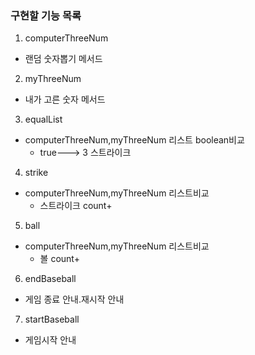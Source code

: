 ### 구현할 기능 목록

1. computerThreeNum
+ 랜덤 숫자뽑기 메서드


2. myThreeNum
+ 내가 고른 숫자 메서드


3. equalList
+ computerThreeNum,myThreeNum 리스트 boolean비교
  - true---> 3 스트라이크


4. strike
+ computerThreeNum,myThreeNum 리스트비교
  - 스트라이크 count+


5. ball
+ computerThreeNum,myThreeNum 리스트비교
  - 볼 count+


6. endBaseball
+ 게임 종료 안내.재시작 안내


7. startBaseball
+ 게임시작 안내